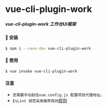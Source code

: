 # vue-cli-plugin-work

##### vue-cli-plugin-work 工作台UI框架

#### 🚀 安装
```bash
$ npm i --save-dev vue-cli-plugin-work
```

#### 🚀 使用
```bash
$ vue invoke vue-cli-plugin-work
```

#### 注意
- `您需要手动前往vue.config.js 配置项目代理地址。` 
- `EsLint 规范采用推荐规则`[规则](http://eslint.cn/docs/rules/)

